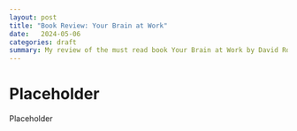 ```yaml
---  
layout: post 
title: "Book Review: Your Brain at Work" 
date:   2024-05-06
categories: draft
summary: My review of the must read book Your Brain at Work by David Rock.
---
```


# Placeholder

Placeholder